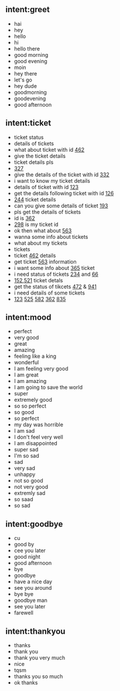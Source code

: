 ## intent:greet
- hai
- hey
- hello
- hi
- hello there
- good morning
- good evening
- moin
- hey there
- let's go
- hey dude
- goodmorning
- goodevening
- good afternoon

## intent:ticket
- ticket status
- details of tickets
- what about ticket with id [462](tId)
- give the ticket details
- ticket details pls
- [327](tId)
- give the details of the ticket with id [332](tId)  
- i want to know my ticket details
- details of ticket with id [123](tId)
- get the details following ticket with id [126](tId)
- [244](tId) ticket details
- can you give some details of ticket [193](tId)
- pls get the details of tickets
- id is [362](tId)
- [298](tId) is my ticket id
- ok then what about [563](tId)
- wanna some info about tickets
- what about my tickets
- tickets
- ticket [462](tId) details
- get ticket [563](tId) information
- i want some info about [365](tId) ticket
- i need status of tickets [234](tId) and [66](tId)
- [152](tId),[521](tId) ticket detals
- get the status of tikcets [472](tId) & [941](tId)
- i need details of some tickets
- [123](tId) [525](tId) [582](tId) [362](tId) [835](tId)

## intent:mood
- perfect
- very good
- great
- amazing
- feeling like a king
- wonderful
- I am feeling very good
- I am great
- I am amazing
- I am going to save the world
- super
- extremely good
- so so perfect
- so good
- so perfect
- my day was horrible
- I am sad
- I don't feel very well
- I am disappointed
- super sad
- I'm so sad
- sad
- very sad
- unhappy
- not so good
- not very good
- extremly sad
- so saad
- so sad

## intent:goodbye
- cu
- good by
- cee you later
- good night
- good afternoon
- bye
- goodbye
- have a nice day
- see you around
- bye bye
- goodbye man
- see you later
- farewell

## intent:thankyou
- thanks
- thank you
- thank you very much
- nice
- tqsm
- thanks you so much
- ok thanks